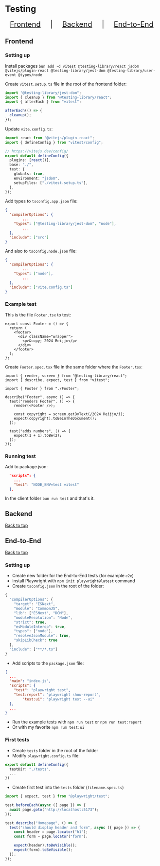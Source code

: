 # Testing
<div id='top' style="font-size: 1.5rem; display: flex; justify-content: space-around;">
	<a href='#frontend'>Frontend</a> |
	<a href='#backend'>Backend</a> |
	<a href='#end-to-end'>End-to-End</a>
</div>

## Frontend
### Setting up
Install packages
`bun add -d vitest @testing-library/react jsdom @vitejs/plugin-react @testing-library/jest-dom @testing-library/user-event @types/node`

Create `vitest.setup.ts` file in the root of the frontend folder:
```ts
import "@testing-library/jest-dom";
import { cleanup } from "@testing-library/react";
import { afterEach } from "vitest";

afterEach(() => {
  cleanup();
});
```

Update `vite.config.ts`:

```ts
import react from "@vitejs/plugin-react";
import { defineConfig } from "vitest/config";

// https://vitejs.dev/config/
export default defineConfig({
  plugins: [react()],
  base: "./",
  test: {
    globals: true,
    environment: "jsdom",
    setupFiles: ["./vitest.setup.ts"],
  },
});
```

Add types to `tsconfig.app.json` file:

```json
{
  "compilerOptions": {
		...
    "types": ["@testing-library/jest-dom", "node"],
		...
  },
  "include": ["src"]
}
```

And also to `tsconfig.node.json` file:

```json
{
  "compilerOptions": {
		...
    "types": ["node"],
		...
  },
  "include": ["vite.config.ts"]
}
```
### Example test
This is the file `Footer.tsx` to test:
```tsx
export const Footer = () => {
  return (
    <footer>
      <div className="wrapper">
        <p>&copy; 2024 Reijjo</p>
      </div>
    </footer>
  );
};
```

Create `Footer.spec.tsx` file in the same folder where the `Footer.tsx`:
```tsx
import { render, screen } from "@testing-library/react";
import { describe, expect, test } from "vitest";

import { Footer } from "./Footer";

describe("Footer", async () => {
  test("renders Footer", () => {
    render(<Footer />);

    const copyright = screen.getByText(/2024 Reijjo/i);
    expect(copyright).toBeInTheDocument();
  });

  test("adds numbers", () => {
    expect(1 + 1).toBe(2);
  });
});

```

### Running test
Add to package.json:
```json
  "scripts": {
    ...
    "test": "NODE_ENV=test vitest"
  },
```

In the client folder `bun run test` and that's it.

## Backend
<a href='#top'>Back to top</a>

## End-to-End
<a href='#top'>Back to top</a>

### Setting up
- Create new folder for the End-to-End tests (for example `e2e`)
- Install Playwright with `npm init playwright@latest` command
- Create `tsconfig.json` in the root of the folder:
```ts
{
  "compilerOptions": {
    "target": "ESNext",
    "module": "CommonJS",
    "lib": ["ESNext", "DOM"],
    "moduleResolution": "Node",
    "strict": true,
    "esModuleInterop": true,
    "types": ["node"],
    "resolveJsonModule": true,
    "skipLibCheck": true
  },
  "include": ["**/*.ts"]
}
```
- Add scripts to the `package.json` file:
```json
{
  ...
  "main": "index.js",
  "scripts": {
    "test": "playwright test",
    "test:report": "playwright show-report",
		"test:ui": "playwright test --ui"
  },
  ...
}

```

- Run the example tests with `npm run test` or `npm run test:report`
- Or with my favorite `npm rum test:ui`

### First tests
- Create `tests` folder in the root of the folder
- Modify `playwright.config.ts` file:
```ts
export default defineConfig({
  testDir: "./tests",
  ...
})
```
- Create first test into the `tests` folder (`filename.spec.ts`)
```ts
import { expect, test } from "@playwright/test";

test.beforeEach(async ({ page }) => {
  await page.goto("http://localhost:5173");
});

test.describe("Homepage", () => {
  test("should display header and form", async ({ page }) => {
    const header = page.locator("h1");
    const form = page.locator("form");

    expect(header).toBeVisible();
    expect(form).toBeVisible();
  });
});

```
